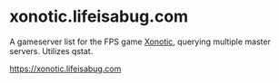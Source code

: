 xonotic.lifeisabug.com
=========
A gameserver list for the FPS game [Xonotic](https://www.xonotic.org/), querying multiple master servers. Utilizes qstat.

https://xonotic.lifeisabug.com
